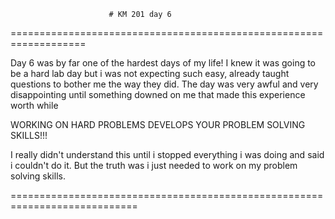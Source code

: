                           # KM 201 day 6
===================================================================

Day 6 was by far one of the hardest days of my life! I knew it was going
to be a hard lab day but i was not expecting such easy, already taught
questions to bother me the way they did. The day was very awful and very
disappointing until something downed on me that made this experience worth
while

WORKING ON HARD PROBLEMS DEVELOPS YOUR PROBLEM SOLVING SKILLS!!!

I really didn't understand this until i stopped everything i was doing and
said i couldn't do it. But the truth was i just needed to work on my problem
solving skills.

============================================================================
